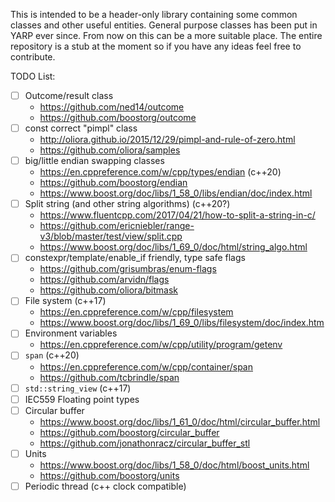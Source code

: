 This is intended to be a header-only library containing some common classes and other useful entities.
General purpose classes has been put in YARP ever since.
From now on this can be a more suitable place.
The entire repository is a stub at the moment so if you have any ideas feel free to contribute.

TODO List:

* [ ] Outcome/result class
  - https://github.com/ned14/outcome
  - https://github.com/boostorg/outcome
* [ ] const correct "pimpl" class
  - http://oliora.github.io/2015/12/29/pimpl-and-rule-of-zero.html
  - https://github.com/oliora/samples
* [ ] big/little endian swapping classes
  - https://en.cppreference.com/w/cpp/types/endian (c++20)
  - https://github.com/boostorg/endian
  - https://www.boost.org/doc/libs/1_58_0/libs/endian/doc/index.html
* [ ] Split string (and other string algorithms) (c++20?)
  - https://www.fluentcpp.com/2017/04/21/how-to-split-a-string-in-c/
  - https://github.com/ericniebler/range-v3/blob/master/test/view/split.cpp
  - https://www.boost.org/doc/libs/1_69_0/doc/html/string_algo.html
* [ ] constexpr/template/enable_if friendly, type safe flags
  - https://github.com/grisumbras/enum-flags
  - https://github.com/arvidn/flags
  - https://github.com/oliora/bitmask
* [ ] File system (c++17)
  - https://en.cppreference.com/w/cpp/filesystem
  - https://www.boost.org/doc/libs/1_69_0/libs/filesystem/doc/index.htm
* [ ] Environment variables
  - https://en.cppreference.com/w/cpp/utility/program/getenv
* [ ] `span` (c++20)
  - https://en.cppreference.com/w/cpp/container/span
  - https://github.com/tcbrindle/span
* [ ] `std::string_view` (c++17)
* [ ] IEC559 Floating point types
* [ ] Circular buffer
  - https://www.boost.org/doc/libs/1_61_0/doc/html/circular_buffer.html
  - https://github.com/boostorg/circular_buffer
  - https://github.com/jonathonracz/circular_buffer_stl
* [ ] Units
  - https://www.boost.org/doc/libs/1_58_0/doc/html/boost_units.html
  - https://github.com/boostorg/units
* [ ] Periodic thread (c++ clock compatible)
